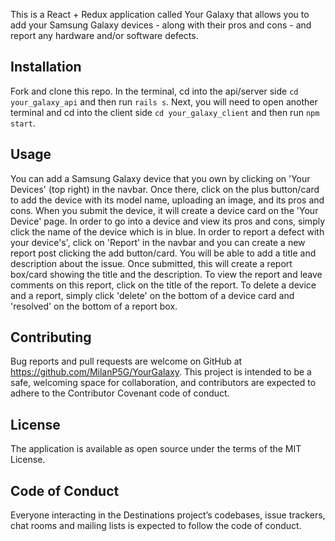 This is a React + Redux application called Your Galaxy that allows you to add your Samsung Galaxy devices - along with their pros and cons - and report any hardware and/or software defects.

## Installation
Fork and clone this repo. In the terminal, cd into the api/server side ```cd your_galaxy_api``` and then run ```rails s```. Next, you will need to open another terminal and cd into the client side ```cd your_galaxy_client``` and then run ```npm start```.

## Usage
You can add a Samsung Galaxy device that you own by clicking on 'Your Devices' (top right) in the navbar. Once there, click on the plus button/card to add the device with its model name, uploading an image, and its pros and cons. When you submit the device, it will create a device card on the 'Your Device' page. In order to go into a device and view its pros and cons, simply click the name of the device which is in blue.
In order to report a defect with your device's', click on 'Report' in the navbar and you can create a new report post clicking the add button/card. You will be able to add a title and description about the issue. Once submitted, this will create a report box/card showing the title and the description. To view the report and leave comments on this report, click on the title of the report.
To delete a device and a report, simply click 'delete' on the bottom of a device card and 'resolved' on the bottom of a report box.

## Contributing
Bug reports and pull requests are welcome on GitHub at https://github.com/MilanP5G/YourGalaxy. This project is intended to be a safe, welcoming space for collaboration, and contributors are expected to adhere to the Contributor Covenant code of conduct.

## License
The application is available as open source under the terms of the MIT License.

## Code of Conduct
Everyone interacting in the Destinations project’s codebases, issue trackers, chat rooms and mailing lists is expected to follow the code of conduct.
